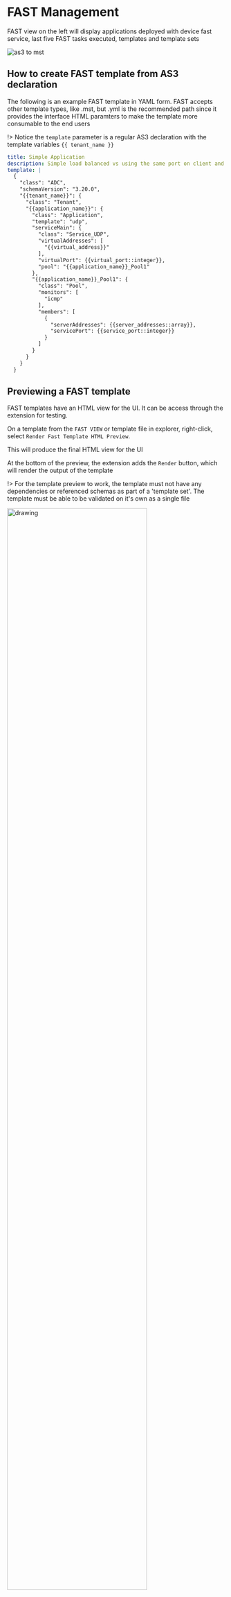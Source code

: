 

# FAST Management

FAST view on the left will display applications deployed with device fast service, last five FAST tasks executed, templates and template sets

![as3 to mst](./media/FAST_view_6.23.2020.PNG)

## How to create FAST template from AS3 declaration

The following is an example FAST template in YAML form.  FAST accepts other template types, like .mst, but .yml is the recommended path since it provides the interface HTML paramters to make the template more consumable to the end users

!> Notice the `template` parameter is a regular AS3 declaration with the template variables `{{ tenant_name }}`

```yaml
title: Simple Application
description: Simple load balanced vs using the same port on client and server side.
template: |
  {
    "class": "ADC",
    "schemaVersion": "3.20.0",
    "{{tenant_name}}": {
      "class": "Tenant",
      "{{application_name}}": {
        "class": "Application",
        "template": "udp",
        "serviceMain": {
          "class": "Service_UDP",
          "virtualAddresses": [
            "{{virtual_address}}"
          ],
          "virtualPort": {{virtual_port::integer}},
          "pool": "{{application_name}}_Pool1"
        },
        "{{application_name}}_Pool1": {
          "class": "Pool",
          "monitors": [
            "icmp"
          ],
          "members": [
            {
              "serverAddresses": {{server_addresses::array}},
              "servicePort": {{service_port::integer}}
            }
          ]
        }
      }
    }
  }
  ```

## Previewing a FAST template

FAST templates have an HTML view for the UI.  It can be access through the extension for testing.

On a template from the `FAST VIEW` or template file in explorer, right-click, select `Render Fast Template HTML Preview`.

This will produce the final HTML view for the UI

At the bottom of the preview, the extension adds the `Render` button, which will render the output of the template

!> For the template preview to work, the template must not have any dependencies or referenced schemas as part of a 'template set'.  The template must be able to be validated on it's own as a single file

<img src="./media/fastTemplatePreview_11.04.2020.gif" alt="drawing" width="80%"/>

!> This workflow also ties into being able to post the fast template output to an AS3 service if the connected device is running one

## Uploading a single template

Open an mst/template.

Post template to fast engine via the command palette:  press `F1`, then filter/select `F5-Fast: Post mst as new fast template`.  Change the folder name if needed, provide a template name.

>NOTE:  Uploading a single template to an existing folder overwrites other templates. The single template method is primarily for testing.  It is recommended to upload template sets

## Uploading a template set

Template sets are the recommended method for long term template authoring and mgmt.  It is recommended to have a folder with different folders for the different template sets you may be creating.  

*** example layout ***
- main_templates_folder
  - prod_templates
  - qa_templates
  - dev_templates
  - infra_templates

*** example directory structure ***
- sample_decs
  - app1Templates
  - app2Templates
  - goodFastTemplates

Press `F1`, then filter/select `F5-Fast: Post Template Set`

!> this command is also found via righ click on folder or .yml/.yaml file in explorer view 

!>All files in the selected fast template folder must be valid templates.  

!>Each template is validated before all of them are zipped and uploaded/installed to the selected device with fast service

> Example of opening a workspace, then connecting to f5 with fast, and uploading folder of templates as a template set

<img src="./media/FAST_tempSet_upload_6.23.2020.gif" alt="drawing" width="80%"/>


## Uploading via right-click

The latest method to upload templates is with a simple right click from within the explorer view

<img src="./media/uploadFastTemplates_11.04.2020.gif" alt="drawing" width="80%"/>


## Deploying an application through FAST

To deploy an application with FAST, utilize the followin structure

The name should reference the fast folder/template to deploy, while the parameters object should contain all the necessary paramters to deploy the template

Press `F1`, then filter/select `F5-Fast: Deploy Fast App`

```json
{
  "name": "demo_step2b/demo_step2b",
  "parameters": {
      "tenant_name": "demoTen",
      "app_name": "demoApp1",
      "virtual_address": "100.0.0.1",
      "port": 80,
      "server_addresses": [
          "100.0.0.11",
          "100.0.0.12"
      ]
  }
}
```

![deploy fast app](./media/FAST_deployApp_6.23.2020.gif)


## Delete Fast application

Find the deployed application in the Fast view under "Deployed Applications", right click on the app, then select `Delete Fast App`

<img src="./media/FAST_deleteApp_6.23.2020.gif" alt="drawing" width="80%"/>


